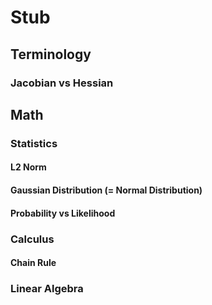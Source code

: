 # Stub

## Terminology
### Jacobian vs Hessian


## Math
### Statistics
#### L2 Norm
#### Gaussian Distribution (= Normal Distribution)
#### Probability vs Likelihood

### Calculus
#### Chain Rule

### Linear Algebra
